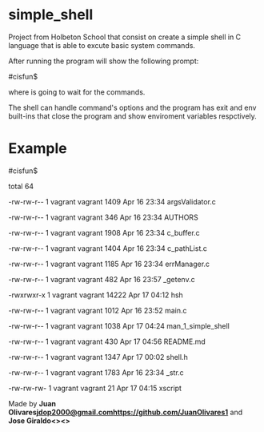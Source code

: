 # simple_shell

Project from Holbeton School that consist on create a simple shell in C language
that is able to excute basic system commands.

After running the program will show the following prompt:

#cisfun$

where is going to wait for the commands.

The shell can handle command's options and the program has exit and env built-ins
that close the program and show enviroment variables respctively.

# Example

#cisfun$

total 64

-rw-rw-r-- 1 vagrant vagrant  1409 Apr 16 23:34 argsValidator.c

-rw-rw-r-- 1 vagrant vagrant   346 Apr 16 23:34 AUTHORS

-rw-rw-r-- 1 vagrant vagrant  1908 Apr 16 23:34 c_buffer.c

-rw-rw-r-- 1 vagrant vagrant  1404 Apr 16 23:34 c_pathList.c

-rw-rw-r-- 1 vagrant vagrant  1185 Apr 16 23:34 errManager.c

-rw-rw-r-- 1 vagrant vagrant   482 Apr 16 23:57 _getenv.c

-rwxrwxr-x 1 vagrant vagrant 14222 Apr 17 04:12 hsh

-rw-rw-r-- 1 vagrant vagrant  1012 Apr 16 23:52 main.c

-rw-rw-r-- 1 vagrant vagrant  1038 Apr 17 04:24 man_1_simple_shell

-rw-rw-r-- 1 vagrant vagrant   430 Apr 17 04:56 README.md

-rw-rw-r-- 1 vagrant vagrant  1347 Apr 17 00:02 shell.h

-rw-rw-r-- 1 vagrant vagrant  1783 Apr 16 23:34 _str.c

-rw-rw-rw- 1 vagrant vagrant    21 Apr 17 04:15 xscript

Made by **Juan Olivares<jdop2000@gmail.com><https://github.com/JuanOlivares1>**
    and **Jose Giraldo<><>**